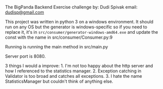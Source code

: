 The BigPanda Backend Exercise challenge
by: Dudi Spivak
email: dudisp@gmail.com

This project was written in python 3 on a windows environment.
It should run on any OS but the generator is windows-specific so if you need to replace it,
it's in `src/consumer/generator-windows-amd64.exe` and update the const with the name in src/consumer/Consumer.py:9

Running is running the main method in src/main.py

Server port is 8080.

3 things I would a improve:
    1. I'm not too happy about the http server and how I referenced to the statistics manager.
    2. Exception catching in Validator is too broad and catches all exceptions.
    3. I hate the name StatisticsManager but couldn't think of anything else.
